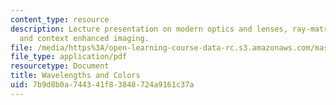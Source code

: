 ```yaml
---
content_type: resource
description: Lecture presentation on modern optics and lenses, ray-matrix operations,
  and context enhanced imaging.
file: /media/https%3A/open-learning-course-data-rc.s3.amazonaws.com/mas-531-computational-camera-and-photography-fall-2009/7b9d8b0a744341f83848724a9161c37a_MITMAS_531F09_lec08_2.pdf
file_type: application/pdf
resourcetype: Document
title: Wavelengths and Colors
uid: 7b9d8b0a-7443-41f8-3848-724a9161c37a
---
```

